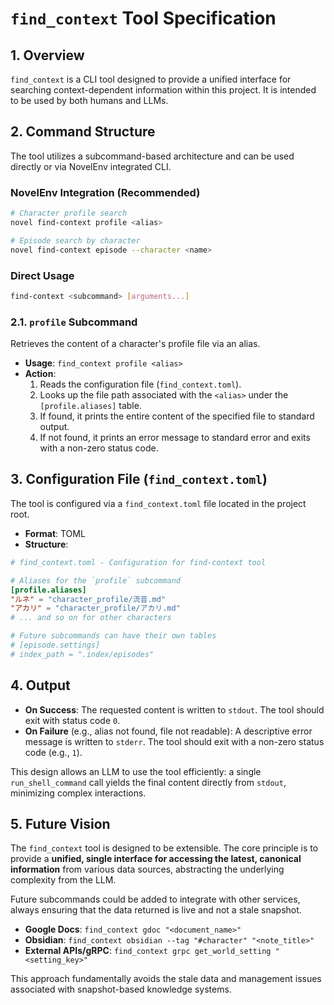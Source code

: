 # `find_context` Tool Specification

## 1. Overview

`find_context` is a CLI tool designed to provide a unified interface for searching context-dependent information within this project. It is intended to be used by both humans and LLMs.

## 2. Command Structure

The tool utilizes a subcommand-based architecture and can be used directly or via NovelEnv integrated CLI.

### NovelEnv Integration (Recommended)

```bash
# Character profile search
novel find-context profile <alias>

# Episode search by character
novel find-context episode --character <name>
```

### Direct Usage

```sh
find-context <subcommand> [arguments...]
```

### 2.1. `profile` Subcommand

Retrieves the content of a character's profile file via an alias.

- **Usage**: `find_context profile <alias>`
- **Action**: 
  1. Reads the configuration file (`find_context.toml`).
  2. Looks up the file path associated with the `<alias>` under the `[profile.aliases]` table.
  3. If found, it prints the entire content of the specified file to standard output.
  4. If not found, it prints an error message to standard error and exits with a non-zero status code.

## 3. Configuration File (`find_context.toml`)

The tool is configured via a `find_context.toml` file located in the project root.

- **Format**: TOML
- **Structure**:

```toml
# find_context.toml - Configuration for find-context tool

# Aliases for the `profile` subcommand
[profile.aliases]
"ルネ" = "character_profile/流音.md"
"アカリ" = "character_profile/アカリ.md"
# ... and so on for other characters

# Future subcommands can have their own tables
# [episode.settings]
# index_path = ".index/episodes"
```

## 4. Output

- **On Success**: The requested content is written to `stdout`. The tool should exit with status code `0`.
- **On Failure** (e.g., alias not found, file not readable): A descriptive error message is written to `stderr`. The tool should exit with a non-zero status code (e.g., `1`).

This design allows an LLM to use the tool efficiently: a single `run_shell_command` call yields the final content directly from `stdout`, minimizing complex interactions.

## 5. Future Vision

The `find_context` tool is designed to be extensible. The core principle is to provide a **unified, single interface for accessing the latest, canonical information** from various data sources, abstracting the underlying complexity from the LLM.

Future subcommands could be added to integrate with other services, always ensuring that the data returned is live and not a stale snapshot.

- **Google Docs**: `find_context gdoc "<document_name>"`
- **Obsidian**: `find_context obsidian --tag "#character" "<note_title>"`
- **External APIs/gRPC**: `find_context grpc get_world_setting "<setting_key>"`

This approach fundamentally avoids the stale data and management issues associated with snapshot-based knowledge systems.
